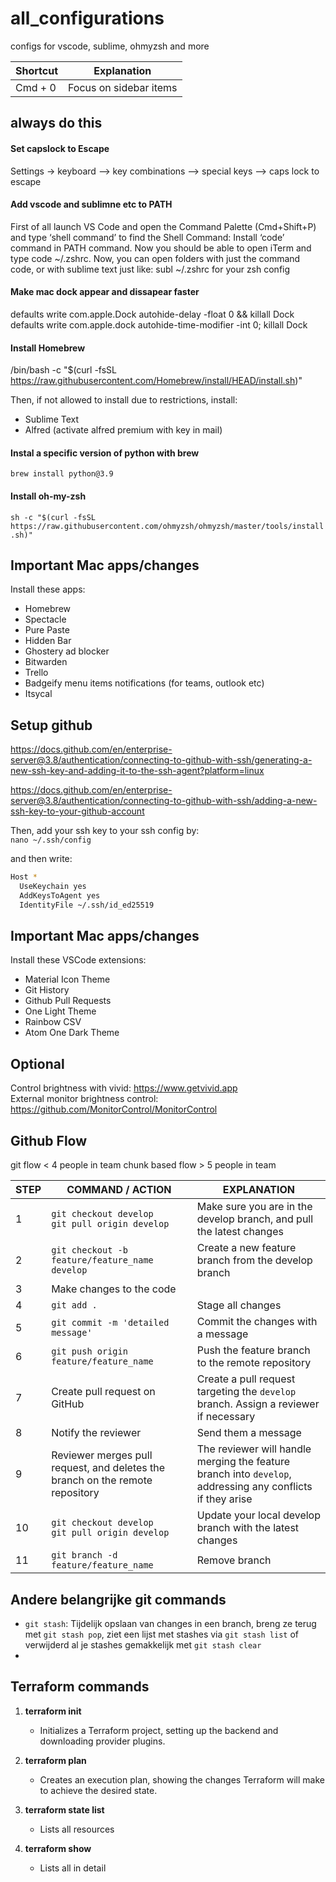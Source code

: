 # all_configurations
configs for vscode, sublime, ohmyzsh and more

| Shortcut | Explanation |
|----------|------------------|
| Cmd + 0  | Focus on sidebar items

## always do this

#### Set capslock to Escape
Settings -> keyboard --> key combinations --> special keys --> caps lock to escape
#### Add vscode and sublimne etc to PATH 
First of all launch VS Code and open the Command Palette (Cmd+Shift+P) and type ‘shell command’ to find the Shell Command: Install ‘code’ command in PATH command. Now you should be able to open iTerm and type code ~/.zshrc.
Now, you can open folders with just the command code, or with sublime text just like: subl ~/.zshrc for your zsh config

#### Make mac dock appear and dissapear faster 
defaults write com.apple.Dock autohide-delay -float 0 && killall Dock  
defaults write com.apple.dock autohide-time-modifier -int 0; killall Dock

#### Install Homebrew
/bin/bash -c "$(curl -fsSL https://raw.githubusercontent.com/Homebrew/install/HEAD/install.sh)"

Then, if not allowed to install due to restrictions, install:

- Sublime Text
- Alfred (activate alfred premium with key in mail)

#### Instal a specific version of python with brew
`brew install python@3.9`  

#### Install oh-my-zsh
`sh -c "$(curl -fsSL https://raw.githubusercontent.com/ohmyzsh/ohmyzsh/master/tools/install.sh)"`  



## Important Mac apps/changes
Install these apps:
- Homebrew
- Spectacle
- Pure Paste
- Hidden Bar
- Ghostery ad blocker
- Bitwarden
- Trello
- Badgeify menu items notifications (for teams, outlook etc)
- Itsycal


## Setup github
https://docs.github.com/en/enterprise-server@3.8/authentication/connecting-to-github-with-ssh/generating-a-new-ssh-key-and-adding-it-to-the-ssh-agent?platform=linux  

https://docs.github.com/en/enterprise-server@3.8/authentication/connecting-to-github-with-ssh/adding-a-new-ssh-key-to-your-github-account  

Then, add your ssh key to your ssh config by:  
`nano ~/.ssh/config`  

and then write:  
```sh
Host *
  UseKeychain yes
  AddKeysToAgent yes
  IdentityFile ~/.ssh/id_ed25519
```

## Important Mac apps/changes
Install these VSCode extensions:
- Material Icon Theme
- Git History
- Github Pull Requests
- One Light Theme
- Rainbow CSV
- Atom One Dark Theme


## Optional
Control brightness with vivid: https://www.getvivid.app  
External monitor brightness control: https://github.com/MonitorControl/MonitorControl  

## Github Flow

git flow < 4 people in team 
chunk based flow > 5 people in team 

| STEP | COMMAND / ACTION | EXPLANATION |
|------|------------------|-------------|
| 1    | `git checkout develop`<br>`git pull origin develop` | Make sure you are in the develop branch, and pull the latest changes |
| 2    | `git checkout -b feature/feature_name develop` | Create a new feature branch from the develop branch |
| 3    | Make changes to the code | |
| 4    | `git add .` | Stage all changes |
| 5    | `git commit -m 'detailed message'` | Commit the changes with a message |
| 6    | `git push origin feature/feature_name` | Push the feature branch to the remote repository |
| 7    | Create pull request on GitHub | Create a pull request targeting the `develop` branch. Assign a reviewer if necessary |
| 8    | Notify the reviewer | Send them a message |
| 9    | Reviewer merges pull request, and deletes the branch on the remote repository | The reviewer will handle merging the feature branch into `develop`, addressing any conflicts if they arise |
| 10   | `git checkout develop`<br>`git pull origin develop` | Update your local develop branch with the latest changes |
| 11   | `git branch -d feature/feature_name` | Remove branch  |


## Andere belangrijke git commands

- `git stash`: Tijdelijk opslaan van changes in een branch, breng ze terug met `git stash pop`, ziet een lijst met stashes via `git stash list` of verwijderd al je stashes gemakkelijk met `git stash clear`
- 


## Terraform commands
1. **terraform init**
   - Initializes a Terraform project, setting up the backend and downloading provider plugins.

2. **terraform plan**
   - Creates an execution plan, showing the changes Terraform will make to achieve the desired state.

3. **terraform state list**
   - Lists all resources
4. **terraform show**
   - Lists all in detail
